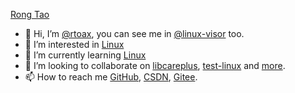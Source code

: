 [Rong Tao](https://github.com/Rtoax)

- 👋 Hi, I’m [@rtoax](https://github.com/Rtoax), you can see me in [@linux-visor](https://github.com/linux-visor) too.
- 👀 I’m interested in [Linux](https://github.com/torvalds/linux)
- 🌱 I’m currently learning [Linux](https://github.com/torvalds/linux)
- 💞️ I’m looking to collaborate on [libcareplus](https://github.com/Rtoax/libcareplus), [test-linux](https://github.com/Rtoax/test-linux) and [more](https://github.com/Rtoax).
- 📫 How to reach me [GitHub](https://github.com/Rtoax), [CSDN](https://rtoax.blog.csdn.net/), [Gitee](https://gitee.com/rtoax).
